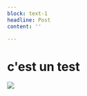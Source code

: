 ```yaml
---
block: text-1
headline: Post
content: ''

---
```

# c'est un test 

![](/uploads/2018/06/21/edit.gif)